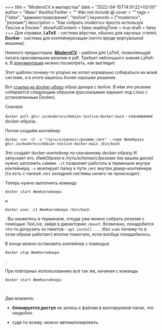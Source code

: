 +++
title = "ModernCV и мытарства"
date = "2022-04-15T14:51:22+03:00"
author = "Иван"
#authorTwitter = "" #do not include @
cover = ""
tags = ["latex", "администрирование", "texlive"]
keywords = ["moderncv", "резюме"]
description = "Как собрать moderncv просто используя TexLive в Docker."
showFullContent = false
readingTime = true
draft = false
+++
Для справки, **LaTeX** - система вёрстки, обычно для научных статей, **Docker** - система для контейнеризации (нечто вроде виртуальной машины).

Немного предыстории. **[ModernCV](https://github.com/moderncv/moderncv)** - шаблон для LaTeX, позволяющий писать красивенькие резюме в pdf. Требует небольшого знания LaTeX-а. В [документации](https://github.com/moderncv/moderncv/raw/master/manual/moderncv_userguide.pdf) можно посмотреть, как выглядит.

Этот шаблон почему-то упорно не хотел нормально собираться на моей системе, и в итоге нашлось более хорошее решение.

Вот [ссылка на docker-образ](https://github.com/moderncv/debian-texlive-docker/pkgs/container/debian-texlive-docker) образ докера с texlive. В нём это резюме собирается следующим образом (рассказываю вариант под Linux с установленным Docker).

Сначала 

`docker pull ghcr.io/moderncv/debian-texlive-docker:main` - скачивание docker-образа.

Потом создаём контейнер

`docker run -it -v "/путь/к/папке/с/резюме:/mnt" --name ИмяОбраза ghcr.io/moderncv/debian-texlive-docker:main /bin/bash`

Это создаёт docker-контейнер по скачанному docker-образу И запускает его. _ИмяОбраза_ и _/путь/к/папке/с/резюме_ (на вашем диске) нужно заполнить самим. `-it` позволяет работать в терминале внутри контейнера, `-v` монтирует папку к пути `/mnt` _внутри_ докер-контейнера (то есть с папкой `/mnt` исходной системы ничего не происходит).

Теперь нужно выполнить команду

`docker start ИмяКонтейнера`

и

`docker exec -it ИмяКонтейнера /bin/bash`

. Вы окажетесь в терминале, откуда уже можно собрать резюме с помощью TexLive, зайдя в директорию `/mount`. Возможно, понадобится что-то догрузить из пакетов - `apt install ...` (без `sudo` почему-то в этом образе работает) вполне помогало, если вообще понадобилось.

В конце можно остановить контейнер с помощью 

`docker stop ИмяКонтейнера`

.

При повторных использованиях всё так же, начиная с команды

`docker start ИмяКонтейнера`

.

Два момента:

- **блокируется доступ** на запись к файлам в монтируемой папке, что неудобно. 

- судя по всему, можно автоматизировать.